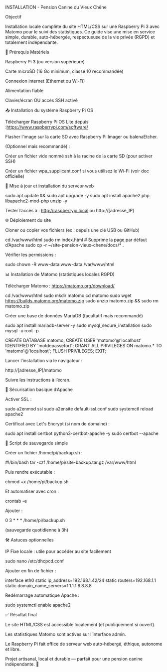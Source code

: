 INSTALLATION - Pension Canine du Vieux Chêne

Objectif

Installation locale complète du site HTML/CSS sur une Raspberry Pi 3 avec Matomo pour le suivi des statistiques. Ce guide vise une mise en service simple, durable, auto-hébergée, respectueuse de la vie privée (RGPD) et totalement indépendante.

🧰 Prérequis Matériels

Raspberry Pi 3 (ou version supérieure)

Carte microSD (16 Go minimum, classe 10 recommandée)

Connexion internet (Ethernet ou Wi-Fi)

Alimentation fiable

Clavier/écran OU accès SSH activé

📥 Installation du système Raspberry Pi OS

Télécharger Raspberry Pi OS Lite depuis :https://www.raspberrypi.com/software/

Flasher l’image sur la carte SD avec Raspberry Pi Imager ou balenaEtcher.

(Optionnel mais recommandé) :

Créer un fichier vide nommé ssh à la racine de la carte SD (pour activer SSH)

Créer un fichier wpa_supplicant.conf si vous utilisez le Wi-Fi (voir doc officielle)

🔧 Mise à jour et installation du serveur web

sudo apt update && sudo apt upgrade -y
sudo apt install apache2 php libapache2-mod-php unzip -y

Tester l’accès à : http://raspberrypi.local ou http://[adresse_IP]

🌐 Déploiement du site

Cloner ou copier vos fichiers (ex : depuis une clé USB ou GitHub)

cd /var/www/html
sudo rm index.html  # Supprime la page par défaut d’Apache
sudo cp -r ~/site-pension-vieux-chene/docs/* .

Vérifier les permissions :

sudo chown -R www-data:www-data /var/www/html

📊 Installation de Matomo (statistiques locales RGPD)

Télécharger Matomo : https://matomo.org/download/

cd /var/www/html
sudo mkdir matomo
cd matomo
sudo wget https://builds.matomo.org/matomo.zip
sudo unzip matomo.zip && sudo rm matomo.zip

Créer une base de données MariaDB (facultatif mais recommandé)

sudo apt install mariadb-server -y
sudo mysql_secure_installation
sudo mysql -u root -p

CREATE DATABASE matomo;
CREATE USER 'matomo'@'localhost' IDENTIFIED BY 'motdepassefort';
GRANT ALL PRIVILEGES ON matomo.* TO 'matomo'@'localhost';
FLUSH PRIVILEGES;
EXIT;

Lancer l’installation via le navigateur :

http://[adresse_IP]/matomo

Suivre les instructions à l’écran.

🔐 Sécurisation basique d’Apache

Activer SSL :

sudo a2enmod ssl
sudo a2ensite default-ssl.conf
sudo systemctl reload apache2

Certificat avec Let's Encrypt (si nom de domaine) :

sudo apt install certbot python3-certbot-apache -y
sudo certbot --apache

💾 Script de sauvegarde simple

Créer un fichier /home/pi/backup.sh :

#!/bin/bash
tar -czf /home/pi/site-backup.tar.gz /var/www/html

Puis rendre exécutable :

chmod +x /home/pi/backup.sh

Et automatiser avec cron :

crontab -e

Ajouter :

0 3 * * * /home/pi/backup.sh

(sauvegarde quotidienne à 3h)

🛠 Astuces optionnelles

IP Fixe locale : utile pour accéder au site facilement

sudo nano /etc/dhcpcd.conf

Ajouter en fin de fichier :

interface eth0
static ip_address=192.168.1.42/24
static routers=192.168.1.1
static domain_name_servers=1.1.1.1 8.8.8.8

Redémarrage automatique Apache :

sudo systemctl enable apache2

✅ Résultat final

Le site HTML/CSS est accessible localement (et publiquement si ouvert).

Les statistiques Matomo sont actives sur l’interface admin.

Le Raspberry Pi fait office de serveur web auto-hébergé, éthique, autonome et libre.

Projet artisanal, local et durable — parfait pour une pension canine indépendante. 🐶

